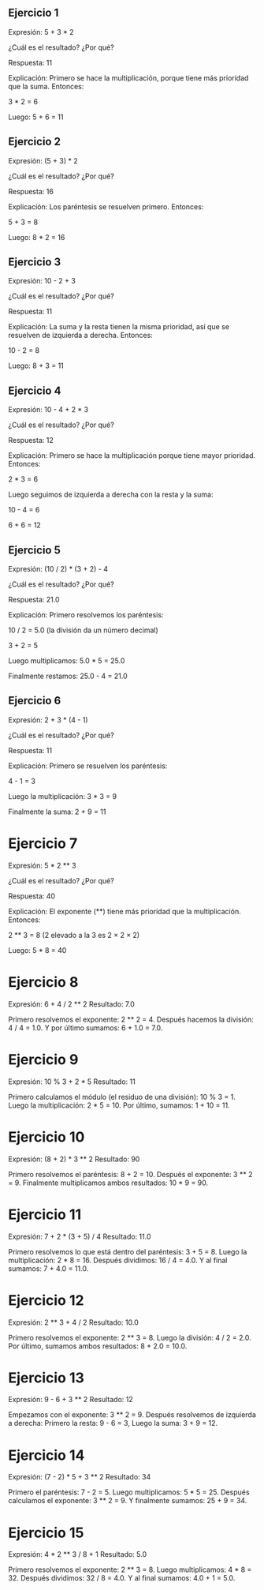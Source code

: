 ## Ejercicio 1
Expresión:
5 + 3 * 2

¿Cuál es el resultado? ¿Por qué?

Respuesta:
11

Explicación:
Primero se hace la multiplicación, porque tiene más prioridad que la suma.
Entonces:

3 * 2 = 6

Luego: 5 + 6 = 11

## Ejercicio 2
Expresión:
(5 + 3) * 2

¿Cuál es el resultado? ¿Por qué?

Respuesta:
16

Explicación:
Los paréntesis se resuelven primero.
Entonces:

5 + 3 = 8

Luego: 8 * 2 = 16

## Ejercicio 3
Expresión:
10 - 2 + 3

¿Cuál es el resultado? ¿Por qué?

Respuesta:
11

Explicación:
La suma y la resta tienen la misma prioridad, así que se resuelven de izquierda a derecha.
Entonces:

10 - 2 = 8

Luego: 8 + 3 = 11

## Ejercicio 4
Expresión:
10 - 4 + 2 * 3

¿Cuál es el resultado? ¿Por qué?

Respuesta:
12

Explicación:
Primero se hace la multiplicación porque tiene mayor prioridad.
Entonces:

2 * 3 = 6

Luego seguimos de izquierda a derecha con la resta y la suma:

10 - 4 = 6

6 + 6 = 12

## Ejercicio 5
Expresión:
(10 / 2) * (3 + 2) - 4

¿Cuál es el resultado? ¿Por qué?

Respuesta:
21.0

Explicación:
Primero resolvemos los paréntesis:

10 / 2 = 5.0 (la división da un número decimal)

3 + 2 = 5

Luego multiplicamos: 5.0 * 5 = 25.0

Finalmente restamos: 25.0 - 4 = 21.0

## Ejercicio 6
Expresión:
2 + 3 * (4 - 1)

¿Cuál es el resultado? ¿Por qué?

Respuesta:
11

Explicación:
Primero se resuelven los paréntesis:

4 - 1 = 3

Luego la multiplicación: 3 * 3 = 9

Finalmente la suma: 2 + 9 = 11

# Ejercicio 7
Expresión:
5 * 2 ** 3

¿Cuál es el resultado? ¿Por qué?

Respuesta:
40

Explicación:
El exponente (**) tiene más prioridad que la multiplicación.
Entonces:

2 ** 3 = 8 (2 elevado a la 3 es 2 × 2 × 2)

Luego: 5 * 8 = 40


# Ejercicio 8
Expresión: 6 + 4 / 2 ** 2
Resultado: 7.0

Primero resolvemos el exponente: 2 ** 2 = 4.
Después hacemos la división: 4 / 4 = 1.0.
Y por último sumamos: 6 + 1.0 = 7.0.

# Ejercicio 9
Expresión: 10 % 3 + 2 * 5
Resultado: 11

Primero calculamos el módulo (el residuo de una división): 10 % 3 = 1.
Luego la multiplicación: 2 * 5 = 10.
Por último, sumamos: 1 + 10 = 11.

# Ejercicio 10
Expresión: (8 + 2) * 3 ** 2
Resultado: 90

Primero resolvemos el paréntesis: 8 + 2 = 10.
Después el exponente: 3 ** 2 = 9.
Finalmente multiplicamos ambos resultados: 10 * 9 = 90.

# Ejercicio 11
Expresión: 7 + 2 * (3 + 5) / 4
Resultado: 11.0

Primero resolvemos lo que está dentro del paréntesis: 3 + 5 = 8.
Luego la multiplicación: 2 * 8 = 16.
Después dividimos: 16 / 4 = 4.0.
Y al final sumamos: 7 + 4.0 = 11.0.

# Ejercicio 12
Expresión: 2 ** 3 + 4 / 2
Resultado: 10.0

Primero resolvemos el exponente: 2 ** 3 = 8.
Luego la división: 4 / 2 = 2.0.
Por último, sumamos ambos resultados: 8 + 2.0 = 10.0.

# Ejercicio 13
Expresión: 9 - 6 + 3 ** 2
Resultado: 12

Empezamos con el exponente: 3 ** 2 = 9.
Después resolvemos de izquierda a derecha:
Primero la resta: 9 - 6 = 3,
Luego la suma: 3 + 9 = 12.

# Ejercicio 14
Expresión: (7 - 2) * 5 + 3 ** 2
Resultado: 34

Primero el paréntesis: 7 - 2 = 5.
Luego multiplicamos: 5 * 5 = 25.
Después calculamos el exponente: 3 ** 2 = 9.
Y finalmente sumamos: 25 + 9 = 34.

# Ejercicio 15
Expresión: 4 * 2 ** 3 / 8 + 1
Resultado: 5.0

Primero resolvemos el exponente: 2 ** 3 = 8.
Luego multiplicamos: 4 * 8 = 32.
Después dividimos: 32 / 8 = 4.0.
Y al final sumamos: 4.0 + 1 = 5.0.
